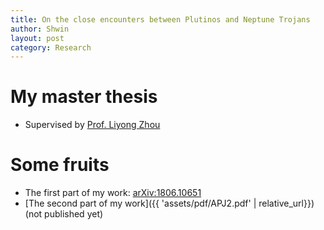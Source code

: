 ```yaml
---
title: On the close encounters between Plutinos and Neptune Trojans
author: Shwin
layout: post
category: Research
---
```


# My master thesis
* Supervised by [Prof. Liyong Zhou](https://www.iau.org/administration/membership/individual/11403/)

# Some fruits
* The first part of my work: [arXiv:1806.10651](https://arxiv.org/abs/1806.10651)
* [The second part of my work]({{ 'assets/pdf/APJ2.pdf' | relative_url}}) (not published yet)
